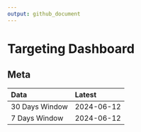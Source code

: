 ```yaml
---
output: github_document
---
```


# Targeting Dashboard



## Meta


|Data           |Latest     |
|:--------------|:----------|
|30 Days Window |2024-06-12 |
|7 Days Window  |2024-06-12 |
